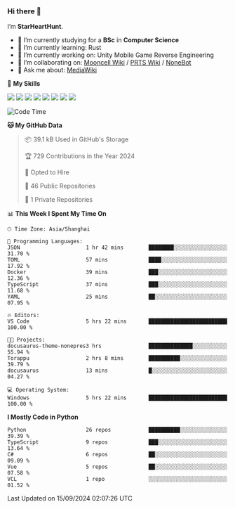 ### Hi there 👋

I’m **StarHeartHunt**.

- 🏫 I’m currently studying for a **BSc** in **Computer Science**
- 🌱 I’m currently learning: Rust
- 🔭 I’m currently working on: Unity Mobile Game Reverse Engineering
- 👯 I’m collaborating on: [Mooncell Wiki](https://fgo.wiki/) / [PRTS Wiki](http://prts.wiki/) / [NoneBot](https://github.com/nonebot)
- 💬 Ask me about: [MediaWiki](https://www.mediawiki.org)

🌟 **My Skills**

![](https://img.shields.io/badge/-Python-3e74a2?style=flat-square&logo=Python&logoColor=fff)
![](https://img.shields.io/badge/-Node.js-339933?style=flat-square&logo=node.js&logoColor=fff)
![](https://img.shields.io/badge/-Vue-4fc08d?style=flat-square&logo=vue.js&logoColor=fff)
![](https://img.shields.io/badge/-React-2d98ce?style=flat-square&logo=React&logoColor=fff)
![](https://img.shields.io/badge/-TypeScript-3178C6?style=flat-square&logo=TypeScript&logoColor=fff)
![](https://img.shields.io/badge/-Docker-2496ED?style=flat-square&logo=Docker&logoColor=fff)
![](https://img.shields.io/badge/-Linux-000000?style=flat-square&logo=Linux&logoColor=fff)
![](https://img.shields.io/badge/-Dotnet-512bd4?style=flat-square&logo=.net&logoColor=fff)

<!--START_SECTION:waka-->
![Code Time](http://img.shields.io/badge/Code%20Time-1%2C341%20hrs%2013%20mins-blue)

**🐱 My GitHub Data** 

> 📦 39.1 kB Used in GitHub's Storage 
 > 
> 🏆 729 Contributions in the Year 2024
 > 
> 💼 Opted to Hire
 > 
> 📜 46 Public Repositories 
 > 
> 🔑 1 Private Repositories 
 > 
📊 **This Week I Spent My Time On** 

```text
🕑︎ Time Zone: Asia/Shanghai

💬 Programming Languages: 
JSON                     1 hr 42 mins        ████████░░░░░░░░░░░░░░░░░   31.70 % 
TOML                     57 mins             ████░░░░░░░░░░░░░░░░░░░░░   17.92 % 
Docker                   39 mins             ███░░░░░░░░░░░░░░░░░░░░░░   12.36 % 
TypeScript               37 mins             ███░░░░░░░░░░░░░░░░░░░░░░   11.68 % 
YAML                     25 mins             ██░░░░░░░░░░░░░░░░░░░░░░░   07.95 % 

🔥 Editors: 
VS Code                  5 hrs 22 mins       █████████████████████████   100.00 % 

🐱‍💻 Projects: 
docusaurus-theme-nonepres3 hrs               ██████████████░░░░░░░░░░░   55.94 % 
Torappu                  2 hrs 8 mins        ██████████░░░░░░░░░░░░░░░   39.79 % 
docusaurus               13 mins             █░░░░░░░░░░░░░░░░░░░░░░░░   04.27 % 

💻 Operating System: 
Windows                  5 hrs 22 mins       █████████████████████████   100.00 % 
```

**I Mostly Code in Python** 

```text
Python                   26 repos            ██████████░░░░░░░░░░░░░░░   39.39 % 
TypeScript               9 repos             ███░░░░░░░░░░░░░░░░░░░░░░   13.64 % 
C#                       6 repos             ██░░░░░░░░░░░░░░░░░░░░░░░   09.09 % 
Vue                      5 repos             ██░░░░░░░░░░░░░░░░░░░░░░░   07.58 % 
VCL                      1 repo              ░░░░░░░░░░░░░░░░░░░░░░░░░   01.52 % 
```




 Last Updated on 15/09/2024 02:07:26 UTC
<!--END_SECTION:waka-->
